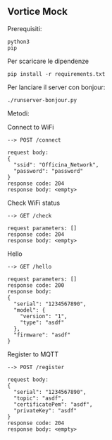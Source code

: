 ## Vortice Mock
Prerequisiti:

    python3 
    pip
    
Per scaricare le dipendenze
    
    pip install -r requirements.txt
          
Per lanciare il server con bonjour:

    ./runserver-bonjour.py


Metodi: 

Connect to WiFi

    --> POST /connect
    
    request body:
    {
      "ssid": "Officina_Network",
      "password": "password"
    }
    response code: 204
    response body: <empty>
    

Check WiFi status

    --> GET /check
    
    request parameters: []
    response code: 204
    response body: <empty>
    

Hello

    --> GET /hello
    
    request parameters: []
    response code: 200
    response body:
    {
      "serial": "1234567890",
      "model": {
        "version": "1",
        "type": "asdf"
      },
      "firmware": "asdf"
    }
    
    
Register to MQTT

    --> POST /register
    
    request body:
    {
      "serial": "1234567890",
      "topic": "asdf",
      "certificatePem": "asdf",
      "privateKey": "asdf"
    }
    response code: 204
    response body: <empty>
